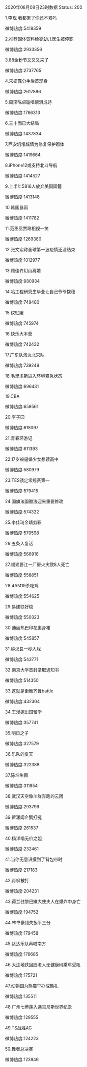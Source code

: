 2020年08月08日23时数据
Status: 200

1.李现 我都累了你还不累吗

微博热度:5418359

2.推荐固体饮料给婴幼儿医生被停职

微博热度:2933356

3.88金粉节又又又来了

微博热度:2737765

4.宋妍霏分手后首现身

微博热度:2617886

5.周深陈卓璇唱眼泪成诗

微博热度:1766313

6.三十而已大结局

微博热度:1437834

7.西安坍塌城墙为修复保护砌体

微博热度:1419664

8.iPhone12或支持北斗导航

微博热度:1414527

9.上半年5816人放弃美国国籍

微博热度:1413148

10.韩国暴雨

微博热度:1411782

11.范丞丞贾玲相视一笑

微博热度:1269380

12.张文宏称全球第一波疫情还没结束

微博热度:1012977

13.顾佳许幻山离婚

微博热度:980934

14.哈工程研究生毕业让自己爷爷拨穗

微博热度:748480

15.权珉娥

微博热度:745974

16.快乐大本营

微博热度:742432

17.广东队淘汰北京队

微博热度:739248

18.毛里求斯进入环境紧急状态

微博热度:696431

19.CBA

微博热度:659561

20.李子园

微博热度:618097

21.青春环游记

微博热度:611393

22.17岁被逼婚少女想读高中

微博热度:580979

23.TES锁定常规赛第一

微博热度:579415

24.国旗法国徽法迎来重要修改

微博热度:574322

25.李佳琦金靖剪彩

微博热度:570598

26.五条人复活

微博热度:566916

27.福建晋江一厂房火灾致8人死亡

微博热度:558851

28.4AM19杀吃鸡

微博热度:554625

29.易建联好稳

微博热度:550323

30.迪丽热巴印花裹身裙

微博热度:545857

31.钟汉良一秒入戏

微博热度:543771

32.南京大学首封录取通知书

微博热度:514350

33.这就是街舞齐舞battle

微博热度:432304

34.王漫妮出国留学

微博热度:357741

35.明日之子

微博热度:327579

36.乐队的夏天

微博热度:322388

37.陈坤生图

微博热度:311854

38.武汉天空像羊群奔跑的云团

微博热度:293796

39.翟潇闻企鹅打挺

微博热度:261537

40.杨洋唱无价之姐

微博热度:232461

41.当你无意识摸到了背包带时

微博热度:217183

42.肖枫被打

微博热度:204231

43.荷兰驻黎巴嫩大使夫人在爆炸中身亡

微博热度:194752

44.林书豪错失扳平三分

微博热度:179458

45.达达乐队再唱南方

微博热度:176685

46.大连地铁回应老人无健康码乘车受阻

微博热度:175721

47.动物园为熊猫举办成熊礼

微博热度:135511

48.广州七蒂莲入选吉尼斯世界纪录

微博热度:129555

49.TS战胜AG

微博热度:124223

50.舞者总决赛

微博热度:123846

